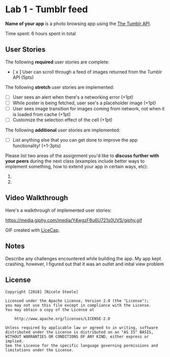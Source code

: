 # Lab 1 - Tumblr feed

**Name of your app** is a photo browsing app using the [The Tumblr API](https://www.tumblr.com/docs/en/api/v2#posts).

Time spent: 6 hours spent in total

## User Stories

The following **required** user stories are complete:

- [ x ] User can scroll through a feed of images returned from the Tumblr API (5pts)

The following **stretch** user stories are implemented:

- [ ] User sees an alert when there's a networking error (+1pt)
- [ ] While poster is being fetched, user see's a placeholder image (+1pt)
- [ ] User sees image transition for images coming from network, not when it is loaded from cache (+1pt)
- [ ] Customize the selection effect of the cell (+1pt)

The following **additional** user stories are implemented:

- [ ] List anything else that you can get done to improve the app functionality! (+1-3pts)

Please list two areas of the assignment you'd like to **discuss further with your peers** during the next class (examples include better ways to implement something, how to extend your app in certain ways, etc):

1.
2.

## Video Walkthrough

Here's a walkthrough of implemented user stories:

https://media.giphy.com/media/Y4wgzF6u6U721s0UVS/giphy.gif

GIF created with [LiceCap](http://www.cockos.com/licecap/).

## Notes

Describe any challenges encountered while building the app.
My app kept crashing, however, I figured out that it was an outlet and inital view problem

## License

    Copyright [2018] [Nicole Steele]

    Licensed under the Apache License, Version 2.0 (the "License");
    you may not use this file except in compliance with the License.
    You may obtain a copy of the License at

        http://www.apache.org/licenses/LICENSE-2.0

    Unless required by applicable law or agreed to in writing, software
    distributed under the License is distributed on an "AS IS" BASIS,
    WITHOUT WARRANTIES OR CONDITIONS OF ANY KIND, either express or implied.
    See the License for the specific language governing permissions and
    limitations under the License.
